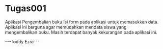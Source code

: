 # Tugas001
Aplikasi Pengembalian buku
Isi form pada aplikasi untuk memasukkan data.
Aplikasi ini berguna agar memudahkan mendata siswa yang mengembalikan buku.
Masih terdapat banyak kekurangan pada aplikasi ini.

---Toddy Ezra---
